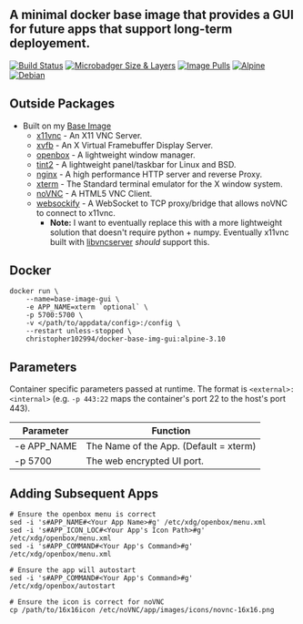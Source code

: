 ## A minimal docker base image that provides a GUI for future apps that support long-term deployement.

 [![Build Status](https://travis-ci.com/chris102994/docker-base-image-gui.svg?branch=master)](https://travis-ci.com/chris102994/docker-base-image-gui)
[![Microbadger Size & Layers](https://images.microbadger.com/badges/image/christopher102994/docker-base-img-gui.svg)](https://microbadger.com/images/christopher102994/docker-base-img-gui "Get your own image badge on microbadger.com")
 [![Image Pulls](https://img.shields.io/docker/pulls/christopher102994/docker-base-img-gui)](https://hub.docker.com/repository/docker/christopher102994/docker-base-img-gui)
 [![Alpine](https://images.microbadger.com/badges/version/christopher102994/docker-base-img-gui.svg)](https://microbadger.com/images/christopher102994/docker-base-img-gui "Get your own version badge on microbadger.com")
 [![Debian](https://images.microbadger.com/badges/version/christopher102994/docker-base-img-gui:debian-10.svg)](https://microbadger.com/images/christopher102994/docker-base-img-gui:debian-10 "Get your own version badge on microbadger.com")

## Outside Packages
* Built on my [Base Image](https://github.com/chris102994/docker-base-image)
  * [x11vnc](http://www.karlrunge.com/x11vnc/) - An X11 VNC Server.
  * [xvfb](https://www.x.org/releases/X11R7.6/doc/man/man1/Xvfb.1.xhtml) - An X Virtual Framebuffer Display Server.
  * [openbox](http://openbox.org/wiki/Main_Page) - A lightweight window manager.
  * [tint2](https://gitlab.com/o9000/tint2) - A lightweight panel/taskbar for Linux and BSD.
  * [nginx](https://www.nginx.com/) - A high performance HTTP server and reverse Proxy.
  * [xterm](https://en.wikipedia.org/wiki/Xterm) - The Standard terminal emulator for the X window system.
  * [noVNC](https://github.com/novnc/noVNC) - A HTML5 VNC Client.
  * [websockify](https://github.com/novnc/websockify) - A WebSocket to TCP proxy/bridge that allows noVNC to connect to x11vnc.
    * **Note:** I want to eventually replace this with a more lightweight solution that doesn't require python + numpy. Eventually x11vnc built with [libvncserver](https://libvnc.github.io/) *should* support this.

## Docker
```
docker run \
	--name=base-image-gui \
	-e APP_NAME=xterm `optional` \
	-p 5700:5700 \
	-v </path/to/appdata/config>:/config \
	--restart unless-stopped \
	christopher102994/docker-base-img-gui:alpine-3.10
```

## Parameters
Container specific parameters passed at runtime. The format is `<external>:<internal>` (e.g. `-p 443:22` maps the container's port 22 to the host's port 443).

| Parameter | Function |
| -------- | -------- |
| -e APP_NAME | The Name of the App. (Default = xterm) |
| -p 5700 | The web encrypted UI port. |

## Adding Subsequent Apps
```
# Ensure the openbox menu is correct
sed -i 's#APP_NAME#<Your App Name>#g' /etc/xdg/openbox/menu.xml
sed -i 's#APP_ICON_LOC#<Your App's Icon Path>#g' /etc/xdg/openbox/menu.xml
sed -i 's#APP_COMMAND#<Your App's Command>#g' /etc/xdg/openbox/menu.xml

# Ensure the app will autostart
sed -i 's#APP_COMMAND#<Your App's Command>#g' /etc/xdg/openbox/autostart

# Ensure the icon is correct for noVNC
cp /path/to/16x16icon /etc/noVNC/app/images/icons/novnc-16x16.png
``` 
